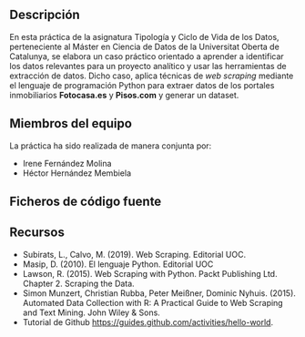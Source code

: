 ## Descripción

En esta práctica de la asignatura Tipología y Ciclo de Vida de los Datos, perteneciente al Máster en Ciencia de Datos de la Universitat Oberta de Catalunya, se elabora un caso práctico orientado a aprender a identificar los datos relevantes para un proyecto analítico y usar las herramientas de extracción de datos. Dicho caso, aplica técnicas de _web scraping_ mediante el lenguaje de programación Python para extraer datos de los portales inmobiliarios **Fotocasa.es** y **Pisos.com** y generar un dataset.

## Miembros del equipo

La práctica ha sido realizada de manera conjunta por: 

* Irene Fernández Molina
* Héctor Hernández Membiela

## Ficheros de código fuente


## Recursos

* Subirats, L., Calvo, M. (2019). Web Scraping. Editorial UOC.
* Masip, D. (2010). El lenguaje Python. Editorial UOC
* Lawson, R. (2015). Web Scraping with Python. Packt Publishing Ltd. Chapter 2. Scraping the Data.
* Simon Munzert, Christian Rubba, Peter Meißner, Dominic Nyhuis. (2015). Automated Data Collection with R: A Practical Guide to Web Scraping and Text Mining. John Wiley & Sons.
* Tutorial de Github https://guides.github.com/activities/hello-world.

